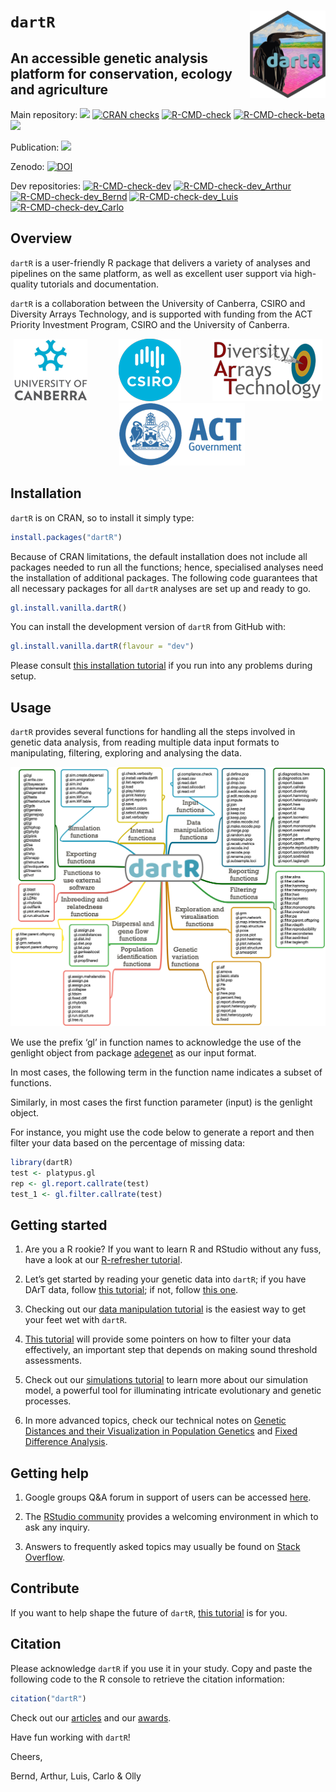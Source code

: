 
<!-- README.md is generated from README.Rmd. Please edit that file -->

# `dartR` <a href="https://green-striped-gecko.github.io/dartR/"><img src='man/figures/dartRlogo.png' align="right" height="140" /></a>

## An accessible genetic analysis platform for conservation, ecology and agriculture

<!-- badges: start -->

Main repository:
[![](https://www.r-pkg.org/badges/version/dartR?color=blue)](https://cran.r-project.org/package=dartR)
[![CRAN
checks](https://cranchecks.info/badges/summary/dartR)](https://cran.r-project.org/web/checks/check_results_dartR.html)
[![R-CMD-check](https://github.com/green-striped-gecko/dartR/workflows/R-CMD-check/badge.svg)](https://github.com/green-striped-gecko/dartR/actions)
[![R-CMD-check-beta](https://github.com/green-striped-gecko/dartR/actions/workflows/R-CMD-check-beta.yaml/badge.svg?branch=beta)](https://github.com/green-striped-gecko/dartR/actions/workflows/R-CMD-check-beta.yaml)
[![](http://cranlogs.r-pkg.org/badges/last-week/dartR?color=orange)](https://cran.r-project.org/package=dartR)
<!-- badges: end -->

Publication:
[![](https://img.shields.io/badge/doi-10.1111/1755--0998.12745-00cccc.svg)](https://doi.org/10.1111/1755-0998.12745)

Zenodo:
[![DOI](https://zenodo.org/badge/86640709.svg)](https://zenodo.org/badge/latestdoi/86640709)

<!-- badges: start -->

Dev repositories:
[![R-CMD-check-dev](https://github.com/green-striped-gecko/dartR/actions/workflows/R-CMD-check-dev.yaml/badge.svg?branch=dev)](https://github.com/green-striped-gecko/dartR/actions/workflows/R-CMD-check-dev.yaml)
[![R-CMD-check-dev_Arthur](https://github.com/green-striped-gecko/dartR/actions/workflows/R-CMD-check-dev_Arthur.yaml/badge.svg?branch=dev_arthur)](https://github.com/green-striped-gecko/dartR/actions/workflows/R-CMD-check-dev_Arthur.yaml)
[![R-CMD-check-dev_Bernd](https://github.com/green-striped-gecko/dartR/actions/workflows/R-CMD-check-dev_Bernd.yaml/badge.svg?branch=dev_bernd)](https://github.com/green-striped-gecko/dartR/actions/workflows/R-CMD-check-dev_Bernd.yaml)
[![R-CMD-check-dev_Luis](https://github.com/green-striped-gecko/dartR/actions/workflows/R-CMD-check-dev_Luis.yaml/badge.svg?branch=dev_luis)](https://github.com/green-striped-gecko/dartR/actions/workflows/R-CMD-check-dev_Luis.yaml)
[![R-CMD-check-dev_Carlo](https://github.com/green-striped-gecko/dartR/actions/workflows/R-CMD-check-dev_Carlo.yaml/badge.svg?branch=dev_carlo)](https://github.com/green-striped-gecko/dartR/actions/workflows/R-CMD-check-dev_Carlo.yaml)
<!-- badges: end -->

## Overview

`dartR` is a user-friendly R package that delivers a variety of analyses
and pipelines on the same platform, as well as excellent user support
via high-quality tutorials and documentation.

`dartR` is a collaboration between the University of Canberra, CSIRO and
Diversity Arrays Technology, and is supported with funding from the ACT
Priority Investment Program, CSIRO and the University of Canberra.

<p align="center">
<img src='man/figures/UC.png' height="100"/>    
<img src='man/figures/csiro_logo.png' height="100"/>    
<img src='man/figures/DArT-removebg-preview.png' height="100"/>    
<img src='man/figures/ACT.png' height="100"/>
</p>

## Installation

`dartR` is on CRAN, so to install it simply type:

``` r
install.packages("dartR")
```

Because of CRAN limitations, the default installation does not include
all packages needed to run all the functions; hence, specialised
analyses need the installation of additional packages. The following
code guarantees that all necessary packages for all `dartR` analyses are
set up and ready to go.

``` r
gl.install.vanilla.dartR()
```

You can install the development version of `dartR` from GitHub with:

``` r
gl.install.vanilla.dartR(flavour = "dev")
```

Please consult [this installation
tutorial](https://github.com/green-striped-gecko/dartR/wiki/Installation-tutorial)
if you run into any problems during setup.

## Usage

`dartR` provides several functions for handling all the steps involved
in genetic data analysis, from reading multiple data input formats to
manipulating, filtering, exploring and analysing the data.

<p align="center">
<img src='man/figures/Figure_1.png' width="800"/>
</p>

We use the prefix ‘gl’ in function names to acknowledge the use of the
genlight object from package
[adegenet](https://doi.org/10.1093/bioinformatics/btn129) as our input
format.

In most cases, the following term in the function name indicates a
subset of functions.

Similarly, in most cases the first function parameter (input) is the
genlight object.

For instance, you might use the code below to generate a report and then
filter your data based on the percentage of missing data:

``` r
library(dartR)
test <- platypus.gl
rep <- gl.report.callrate(test)
test_1 <- gl.filter.callrate(test)
```

## Getting started

1.  Are you a R rookie? If you want to learn R and RStudio without any
    fuss, have a look at our [R-refresher
    tutorial](http://georges.biomatix.org/storage/app/media/uploaded-files/Tutorial_1_dartR_RStudio_Refresher_22-Dec-21.pdf).

2.  Let’s get started by reading your genetic data into `dartR`; if you
    have DArT data, follow [this
    tutorial](http://georges.biomatix.org/storage/app/media/uploaded-files/tutorial3adartrdatastructuresandinput22-dec-21-2.pdf);
    if not, follow [this
    one](http://georges.biomatix.org/storage/app/media/uploaded-files/tutorial3bdartrdatastructuresandinputfromsourcesotherthandartlmagv2-2.pdf).

3.  Checking out our [data manipulation
    tutorial](http://georges.biomatix.org/storage/app/media/uploaded-files/tutorial4dartrdatamanipulation22-dec-21-3.pdf)
    is the easiest way to get your feet wet with `dartR`.

4.  [This
    tutorial](http://georges.biomatix.org/storage/app/media/uploaded-files/tutorial5dartrbasicfiltering22-dec-21-2.pdf)
    will provide some pointers on how to filter your data effectively,
    an important step that depends on making sound threshold
    assessments.

5.  Check out our [simulations
    tutorial](https://github.com/green-striped-gecko/dartR/wiki/Simulations-tutorial)
    to learn more about our simulation model, a powerful tool for
    illuminating intricate evolutionary and genetic processes.

6.  In more advanced topics, check our technical notes on [Genetic
    Distances and their Visualization in Population
    Genetics](http://georges.biomatix.org/storage/app/media/uploaded-files/TECHNICAL_NOTE_Genetic_Distance_18-Feb-22.pdf)
    and [Fixed Difference
    Analysis](http://georges.biomatix.org/storage/app/media/uploaded-files/TechNote_fixed_difference_analysis_25-Feb-22.pdf).

## Getting help

1.  Google groups Q&A forum in support of users can be accessed
    [here](https://groups.google.com/g/dartr?pli=1).

2.  The [RStudio community](https://community.rstudio.com/) provides a
    welcoming environment in which to ask any inquiry.

3.  Answers to frequently asked topics may usually be found on [Stack
    Overflow](https://stackoverflow.com/questions/tagged/r).

## Contribute

If you want to help shape the future of `dartR`, [this
tutorial](http://georges.biomatix.org/storage/app/media/uploaded-files/Tutorial_0_dartR_for_the_Developer_2.0_19-Feb-22.pdf)
is for you.

## Citation

Please acknowledge `dartR` if you use it in your study. Copy and paste
the following code to the R console to retrieve the citation
information:

``` r
citation("dartR")
```

Check out our
[articles](https://github.com/green-striped-gecko/dartR/wiki/dartR-team-publications)
and our
[awards](https://github.com/green-striped-gecko/dartR/wiki/dartR-awards).

Have fun working with `dartR`!

Cheers,

Bernd, Arthur, Luis, Carlo & Olly
